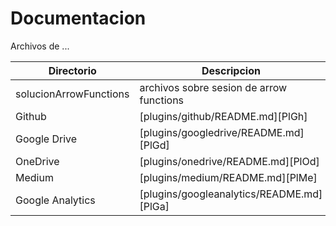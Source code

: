 # Documentacion



Archivos de ...

| Directorio | Descripcion |
| ------ | ------ |
| solucionArrowFunctions | archivos sobre sesion de arrow functions |
| Github | [plugins/github/README.md][PlGh] |
| Google Drive | [plugins/googledrive/README.md][PlGd] |
| OneDrive | [plugins/onedrive/README.md][PlOd] |
| Medium | [plugins/medium/README.md][PlMe] |
| Google Analytics | [plugins/googleanalytics/README.md][PlGa] |
